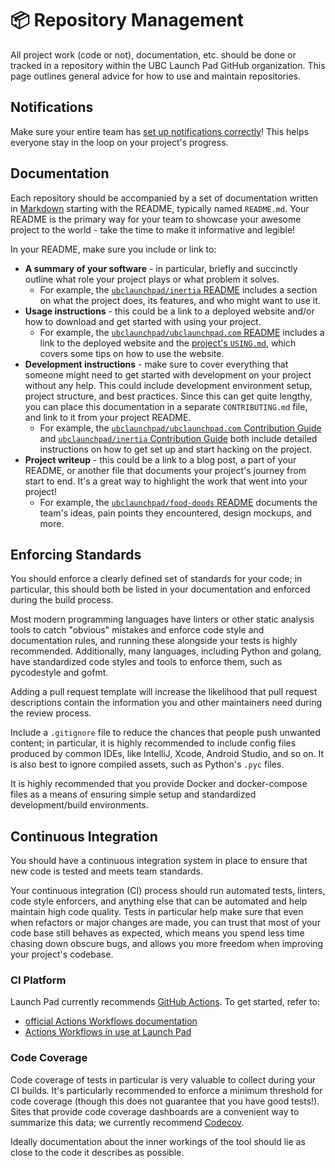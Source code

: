# 📦 Repository Management

All project work (code or not), documentation, etc. should be done or tracked in a repository within the UBC Launch Pad GitHub organization. This page outlines general advice for how to use and maintain repositories.

## Notifications

Make sure your entire team has [set up notifications correctly](/handbook/tools/github.md#setting-up-notifications)! This helps everyone stay in the loop on your project's progress.

## Documentation

Each repository should be accompanied by a set of documentation written in [Markdown](/handbook/tools/github.md#markdown) starting with the README, typically named `README.md`. Your README is the primary way for your team to showcase your awesome project to the world - take the time to make it informative and legible!

In your README, make sure you include or link to:

* **A summary of your software** - in particular, briefly and succinctly outline what role your project plays or what problem it solves.
  * For example, the [`ubclaunchpad/inertia` README](https://github.com/ubclaunchpad/inertia/blob/master/README.md) includes a section on what the project does, its features, and who might want to use it.
* **Usage instructions** - this could be a link to a deployed website and/or how to download and get started with using your project.
  * For example, the [`ubclaunchpad/ubclaunchpad.com` README](https://github.com/ubclaunchpad/ubclaunchpad.com/blob/master/README.md) includes a link to the deployed website and the [project's `USING.md`](https://github.com/ubclaunchpad/ubclaunchpad.com/blob/master/USING.md), which covers some tips on how to use the website.
* **Development instructions** - make sure to cover everything that someone might need to get started with development on your project without any help. This could include development environment setup, project structure, and best practices. Since this can get quite lengthy, you can place this documentation in a separate `CONTRIBUTING.md` file, and link to it from your project README.
  * For example, the [`ubclaunchpad/ubclaunchpad.com` Contribution Guide](https://github.com/ubclaunchpad/ubclaunchpad.com/blob/master/CONTRIBUTING.md) and [`ubclaunchpad/inertia` Contribution Guide](https://github.com/ubclaunchpad/inertia/blob/master/CONTRIBUTING.md) both include detailed instructions on how to get set up and start hacking on the project.
* **Project writeup** - this could be a link to a blog post, a part of your README, or another file that documents your project's journey from start to end. It's a great way to highlight the work that went into your project!
  * For example, the [`ubclaunchpad/food-doods` README](https://github.com/ubclaunchpad/food-doods/blob/master/README.md) documents the team's ideas, pain points they encountered, design mockups, and more.

## Enforcing Standards

You should enforce a clearly defined set of standards for your code;
in particular, this should both be listed in your documentation and enforced
during the build process.

Most modern programming languages have linters or other static analysis tools to
catch "obvious" mistakes and enforce code style and documentation rules, and
running these alongside your tests is highly recommended. Additionally, many
languages, including Python and golang, have standardized code styles and tools
to enforce them, such as pycodestyle and gofmt.

Adding a pull request template will increase the likelihood that pull request
descriptions contain the information you and other maintainers need during the
review process.

Include a `.gitignore` file to reduce the chances that people push unwanted
content; in particular, it is highly recommended to include config files
produced by common IDEs, like IntelliJ, Xcode, Android Studio, and so on. It is
also best to ignore compiled assets, such as Python's `.pyc` files.

It is highly recommended that you provide Docker and docker-compose files as a
means of ensuring simple setup and standardized development/build environments.

## Continuous Integration

You should have a continuous integration system in place to ensure that new code
is tested and meets team standards.

Your continuous integration (CI) process should run automated tests, linters,
code style enforcers, and anything else that can be automated and help maintain
high code quality. Tests in particular help make sure that even when refactors or
major changes are made, you can trust that most of your code base still behaves
as expected, which means you spend less time chasing down obscure bugs, and allows
you more freedom when improving your project's codebase.

### CI Platform

Launch Pad currently recommends [GitHub Actions](https://github.com/features/actions).
To get started, refer to:

* [official Actions Workflows documentation](https://help.github.com/en/actions/reference/workflow-syntax-for-github-actions)
* [Actions Workflows in use at Launch Pad](https://sourcegraph.com/search?q=repo:ubclaunchpad/*+file:.github/workflows&patternType=literal)

### Code Coverage

Code coverage of tests in particular is very valuable to collect during your CI
builds. It's particularly recommended to enforce a minimum threshold for code
coverage (though this does not guarantee that you have good tests!). Sites that
provide code coverage dashboards are a convenient way to summarize this data; we
currently recommend [Codecov](https://codecov.io/).

Ideally documentation about the inner workings of the tool should lie as close
to the code it describes as possible.
